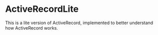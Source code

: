 # ActiveRecordLite

This is a lite version of ActiveRecord, implemented to better understand how ActiveRecord works.
